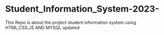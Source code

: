 # Student_Information_System-2023-
This Repo is about the project student information system using HTML,CSS,JS AND MYSQL updated

